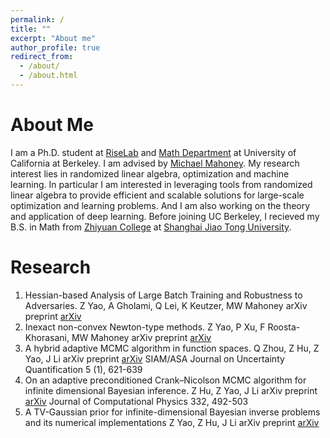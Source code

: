 ```yaml
---
permalink: /
title: ""
excerpt: "About me"
author_profile: true
redirect_from: 
  - /about/
  - /about.html
---
```




About Me
======
I am a Ph.D. student at [RiseLab](https://rise.cs.berkeley.edu/) and [Math Department](https://math.berkeley.edu/) at University of California at Berkeley. I am advised by [Michael Mahoney](https://www.stat.berkeley.edu/~mmahoney/). My research interest lies in randomized linear algebra, optimization and machine learning. In particular I am interested in leveraging tools from randomized linear algebra to provide efficient and scalable solutions for large-scale optimization and learning problems. And I am also working on the theory and application of deep learning. Before joining UC Berkeley, I recieved my B.S. in Math from [Zhiyuan College](http://zhiyuan.sjtu.edu.cn/) at [Shanghai Jiao Tong University](http://en.sjtu.edu.cn/).

Research
======
1. Hessian-based Analysis of Large Batch Training and Robustness to Adversaries.
Z Yao, A Gholami, Q Lei, K Keutzer, MW Mahoney
arXiv preprint [arXiv](https://arxiv.org/pdf/1802.08241)
2. Inexact non-convex Newton-type methods.
Z Yao, P Xu, F Roosta-Khorasani, MW Mahoney
arXiv preprint [arXiv](https://arxiv.org/pdf/1802.06925.pdf)
3. A hybrid adaptive MCMC algorithm in function spaces.
Q Zhou, Z Hu, Z Yao, J Li
arXiv preprint [arXiv](https://arxiv.org/abs/1607.01458)
SIAM/ASA Journal on Uncertainty Quantification 5 (1), 621-639
4. On an adaptive preconditioned Crank–Nicolson MCMC algorithm for infinite dimensional Bayesian inference.
Z Hu, Z Yao, J Li
arXiv preprint [arXiv](https://arxiv.org/abs/1511.05838)
Journal of Computational Physics 332, 492-503
5. A TV-Gaussian prior for infinite-dimensional Bayesian inverse problems and its numerical implementations
Z Yao, Z Hu, J Li
arXiv preprint [arXiv](https://arxiv.org/abs/1510.05239)
